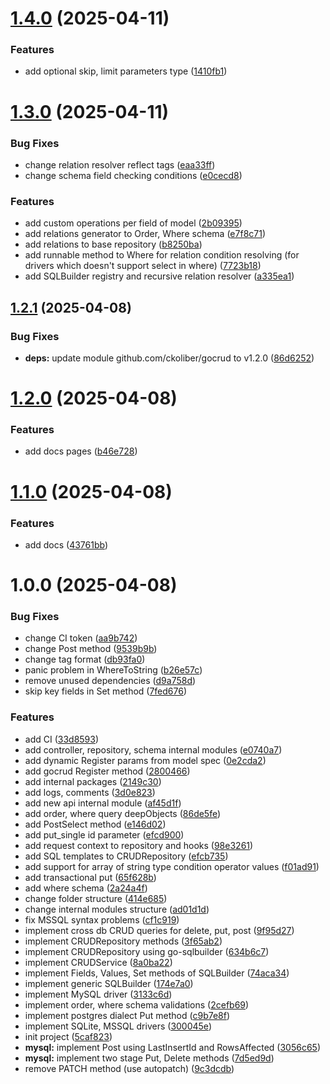# [1.4.0](https://github.com/ckoliber/gocrud/compare/v1.3.0...v1.4.0) (2025-04-11)


### Features

* add optional skip, limit parameters type ([1410fb1](https://github.com/ckoliber/gocrud/commit/1410fb17722952137b8f277919cbcbf8c4764f29))

# [1.3.0](https://github.com/ckoliber/gocrud/compare/v1.2.1...v1.3.0) (2025-04-11)


### Bug Fixes

* change relation resolver reflect tags ([eaa33ff](https://github.com/ckoliber/gocrud/commit/eaa33ff1f58fd0a61a93e86b504db7d86d9e8b22))
* change schema field checking conditions ([e0cecd8](https://github.com/ckoliber/gocrud/commit/e0cecd83d53b05a37d96b8d89c9d00fdd4eb56e3))


### Features

* add custom operations per field of model ([2b09395](https://github.com/ckoliber/gocrud/commit/2b093952e3f24cd5d38e7c68130c97bd40cab89e))
* add relations generator to Order, Where schema ([e7f8c71](https://github.com/ckoliber/gocrud/commit/e7f8c718332e6f3072c108411e094ebae5c5ccbb))
* add relations to base repository ([b8250ba](https://github.com/ckoliber/gocrud/commit/b8250bab4d7a340bbd95770de9dba7a7322edc95))
* add runnable method to Where for relation condition resolving (for drivers which doesn't support select in where) ([7723b18](https://github.com/ckoliber/gocrud/commit/7723b183a3c971030806725e9c18b4acfc87d0ed))
* add SQLBuilder registry and recursive relation resolver ([a335ea1](https://github.com/ckoliber/gocrud/commit/a335ea16eb3f956ec3d3555156f79267487f6fd3))

## [1.2.1](https://github.com/ckoliber/gocrud/compare/v1.2.0...v1.2.1) (2025-04-08)


### Bug Fixes

* **deps:** update module github.com/ckoliber/gocrud to v1.2.0 ([86d6252](https://github.com/ckoliber/gocrud/commit/86d625247e51675d8f36710d3dfc0071ce315dc2))

# [1.2.0](https://github.com/ckoliber/gocrud/compare/v1.1.0...v1.2.0) (2025-04-08)


### Features

* add docs pages ([b46e728](https://github.com/ckoliber/gocrud/commit/b46e728ab51af8a66273dcc6d12787caf45cad77))

# [1.1.0](https://github.com/ckoliber/gocrud/compare/v1.0.0...v1.1.0) (2025-04-08)


### Features

* add docs ([43761bb](https://github.com/ckoliber/gocrud/commit/43761bb08516b0f15e26a4abd37003030979a1e0))

# 1.0.0 (2025-04-08)


### Bug Fixes

* change CI token ([aa9b742](https://github.com/ckoliber/gocrud/commit/aa9b742b2bc059bbb2d973115da8e50ff8ae86b1))
* change Post method ([9539b9b](https://github.com/ckoliber/gocrud/commit/9539b9b93697c0682be29f9af1caf4bd74864de1))
* change tag format ([db93fa0](https://github.com/ckoliber/gocrud/commit/db93fa0fe18f13f85664239b9175e18a00335d15))
* panic problem in WhereToString ([b26e57c](https://github.com/ckoliber/gocrud/commit/b26e57cccf15bf17fb714485d0d2d95727e50a66))
* remove unused dependencies ([d9a758d](https://github.com/ckoliber/gocrud/commit/d9a758de88554716022c13b91d6bd3e640395fa1))
* skip key fields in Set method ([7fed676](https://github.com/ckoliber/gocrud/commit/7fed676375869cb4bdc5b14b590002a8149f400c))


### Features

* add CI ([33d8593](https://github.com/ckoliber/gocrud/commit/33d85938269dc1128bd38e1caac9ac84132f240b))
* add controller, repository, schema internal modules ([e0740a7](https://github.com/ckoliber/gocrud/commit/e0740a75088c15c51d611e3aaee64659b09dab83))
* add dynamic Register params from model spec ([0e2cda2](https://github.com/ckoliber/gocrud/commit/0e2cda2376e08caf1846882b16f08eccfe0d8bf7))
* add gocrud Register method ([2800466](https://github.com/ckoliber/gocrud/commit/2800466de243b5e189138c110a77c077460d4e4f))
* add internal packages ([2149c30](https://github.com/ckoliber/gocrud/commit/2149c302a1257722961d0c4276cada1cd8d0b361))
* add logs, comments ([3d0e823](https://github.com/ckoliber/gocrud/commit/3d0e8232cdb68ac0b83980f403082086f27401b1))
* add new api internal module ([af45d1f](https://github.com/ckoliber/gocrud/commit/af45d1f1cb465fc445db42f0f9a16c3b2cc25c00))
* add order, where query deepObjects ([86de5fe](https://github.com/ckoliber/gocrud/commit/86de5fe4763be8beb1b78a8b6018b947aca191ca))
* add PostSelect method ([e146d02](https://github.com/ckoliber/gocrud/commit/e146d02823108fc307c4093b3036021bc530296a))
* add put_single id parameter ([efcd900](https://github.com/ckoliber/gocrud/commit/efcd9003461820e41a85dcb301a2b1624064820e))
* add request context to repository and hooks ([98e3261](https://github.com/ckoliber/gocrud/commit/98e3261c239ddabb397a612f025b87218075f4d7))
* add SQL templates to CRUDRepository ([efcb735](https://github.com/ckoliber/gocrud/commit/efcb735f637631e380415fa9963f458f912bb058))
* add support for array of string type condition operator values ([f01ad91](https://github.com/ckoliber/gocrud/commit/f01ad91ccb554811499c264a2e975bb681e4d2a3))
* add transactional put ([65f628b](https://github.com/ckoliber/gocrud/commit/65f628bc01f60f190f3a40d994014166c9c4fe23))
* add where schema ([2a24a4f](https://github.com/ckoliber/gocrud/commit/2a24a4f460d69f3a8d9704f39ee8eb5640ff473e))
* change folder structure ([414e685](https://github.com/ckoliber/gocrud/commit/414e68541c754c55dc6e3c9c04fcee3cc4e8fd4d))
* change internal modules structure ([ad01d1d](https://github.com/ckoliber/gocrud/commit/ad01d1d6ae12bf9dd0573ab0b8613445fb3e9129))
* fix MSSQL syntax problems ([cf1c919](https://github.com/ckoliber/gocrud/commit/cf1c9198c8e63d124c24e4849757b24e7b0211cc))
* implement cross db CRUD queries for delete, put, post ([9f95d27](https://github.com/ckoliber/gocrud/commit/9f95d27c7b0f6eab10c720fd17ac1c439f33e085))
* implement CRUDRepository methods ([3f65ab2](https://github.com/ckoliber/gocrud/commit/3f65ab20b8140e8ede071f16f11e7706b6e69377))
* implement CRUDRepository using go-sqlbuilder ([634b6c7](https://github.com/ckoliber/gocrud/commit/634b6c7af7b1d30db93276c71bd71031fc6c6296))
* implement CRUDService ([8a0ba22](https://github.com/ckoliber/gocrud/commit/8a0ba22de64bc3a97b8c40bdcb9d3d10098b1c01))
* implement Fields, Values, Set methods of SQLBuilder ([74aca34](https://github.com/ckoliber/gocrud/commit/74aca348b1e3ed7ad387d75460ab6d76c1e44929))
* implement generic SQLBuilder ([174e7a0](https://github.com/ckoliber/gocrud/commit/174e7a037f9ef7a2c4947b357845e91cb263ad86))
* implement MySQL driver ([3133c6d](https://github.com/ckoliber/gocrud/commit/3133c6d3cafbedae063e19c06c7466c187c70ccc))
* implement order, where schema validations ([2cefb69](https://github.com/ckoliber/gocrud/commit/2cefb694158380260d7bc39529f4d4456f1b87be))
* implement postgres dialect Put method ([c9b7e8f](https://github.com/ckoliber/gocrud/commit/c9b7e8fa3dd5ad552f1e4f8996269bad9ac784b7))
* implement SQLite, MSSQL drivers ([300045e](https://github.com/ckoliber/gocrud/commit/300045ef6abe04dcfaaa2c8ea0837de9ba5e848d))
* init project ([5caf823](https://github.com/ckoliber/gocrud/commit/5caf823664d3d8b3f60eaf7f13f695be834de199))
* **mysql:** implement Post using LastInsertId and RowsAffected ([3056c65](https://github.com/ckoliber/gocrud/commit/3056c6581ddbefe1411ec4f5fcd5119be779843c))
* **mysql:** implement two stage Put, Delete methods ([7d5ed9d](https://github.com/ckoliber/gocrud/commit/7d5ed9dcefa953e2080c73bbb91cd2907a4c1d64))
* remove PATCH method (use autopatch) ([9c3dcdb](https://github.com/ckoliber/gocrud/commit/9c3dcdb6a5cf7c9316f7771d27569187cc40c22d))
